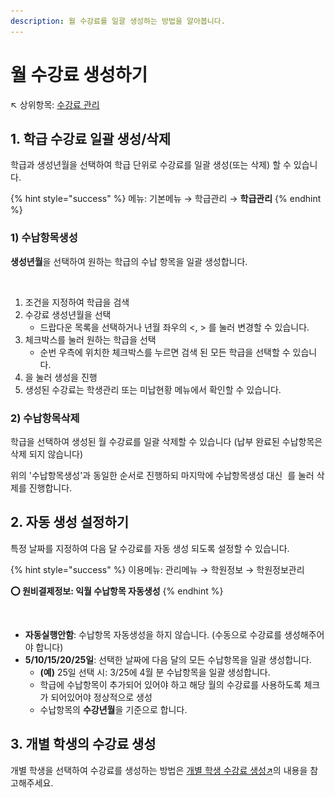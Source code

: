 ```yaml
---
description: 월 수강료를 일괄 생성하는 방법을 알아봅니다.
---
```


# 월 수강료 생성하기

↖ 상위항목: [수강료 관리](./)

## 1. 학급 수강료 일괄 생성/삭제

학급과 생성년월을 선택하여 학급 단위로 수강료를 일괄 생성(또는 삭제) 할 수 있습니다.

{% hint style="success" %}
메뉴: 기본메뉴 → 학급관리 → **학급관리**
{% endhint %}

### 1) 수납항목생성

**생성년월**을 선택하여 원하는 학급의 수납 항목을 일괄 생성합니다.

<figure><img src="../../.gitbook/assets/월수강료일괄생성.png" alt=""><figcaption></figcaption></figure>

1. 조건을 지정하여 학급을 검색
2. 수강료 생성년월을 선택
   * 드랍다운 목록을 선택하거나 년월 좌우의 <, > 를 눌러 변경할 수 있습니다.
3. 체크박스를 눌러 원하는 학급을 선택
   * 순번 우측에 위치한 체크박스를 누르면 검색 된 모든 학급을 선택할 수 있습니다.
4. <img src="../../.gitbook/assets/btn_수납항목생성.png" alt="" data-size="line">을 눌러 생성을 진행
5. 생성된 수강료는 학생관리 또는 미납현황 메뉴에서 확인할 수 있습니다.

### 2) 수납항목삭제

학급을 선택하여 생성된 월 수강료를 일괄 삭제할 수 있습니다 (납부 완료된 수납항목은 삭제 되지 않습니다)

위의 '수납항목생성'과 동일한 순서로 진행하되 마지막에 수납항목생성 대신 <img src="../../.gitbook/assets/btn_수납항목삭제.png" alt="" data-size="line"> 를 눌러 삭제를 진행합니다.

## 2. 자동 생성 설정하기

특정 날짜를 지정하여 다음 달 수강료를 자동 생성 되도록 설정할 수 있습니다.

{% hint style="success" %}
이용메뉴: 관리메뉴 → 학원정보 → 학원정보관리

**⭕ 원비결제정보: 익월 수납항목 자동생성**
{% endhint %}

<figure><img src="../../.gitbook/assets/수납항목 자동생성.png" alt=""><figcaption></figcaption></figure>

* **자동실행안함**: 수납항목 자동생성을 하지 않습니다. (수동으로 수강료를 생성해주어야 합니다)
* **5/10/15/20/25일**: 선택한 날짜에 다음 달의 모든 수납항목을 일괄 생성합니다.
  * **(예)** 25일 선택 시: 3/25에 4월 분 수납항목을 일괄 생성합니다.
  * 학급에 수납항목이 추가되어 있어야 하고 해당 월의 수강료를 사용하도록 체크가 되어있어야 정상적으로 생성
  * 수납항목의 **수강년월**을 기준으로 합니다.

## 3. 개별 학생의 수강료 생성

개별 학생을 선택하여 수강료를 생성하는 방법은 [개별 학생 수강료 생성↗](../../get-started/student/undefined.md#undefined)의 내용을 참고해주세요.
